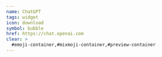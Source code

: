 ```yaml
---
name: ChatGPT
tags: widget
icon: download 
symbol: bubble
href: https://chat.openai.com
clear: >
  #emoji-container,#mixmoji-container,#preview-container
---
```

        